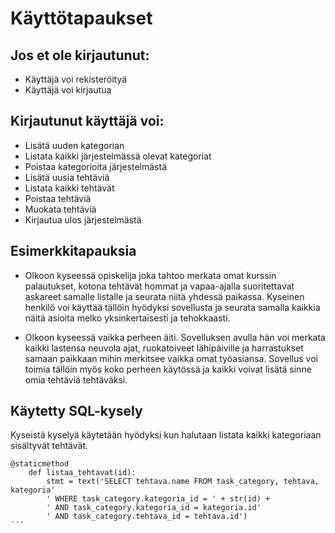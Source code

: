 # Käyttötapaukset

## Jos et ole kirjautunut:

* Käyttäjä voi rekisteröityä
* Käyttäjä voi kirjautua

## Kirjautunut käyttäjä voi:

* Lisätä uuden kategorian
* Listata kaikki järjestelmässä olevat kategoriat
* Poistaa kategorioita järjestelmästä
* Lisätä uusia tehtäviä
* Listata kaikki tehtävät
* Poistaa tehtäviä
* Muokata tehtäviä
* Kirjautua ulos järjestelmästä

## Esimerkkitapauksia

* Olkoon kyseessä opiskelija joka tahtoo merkata omat kurssin palautukset, kotona tehtävät hommat ja vapaa-ajalla suoritettavat askareet samalle listalle ja seurata niitä yhdessä paikassa. Kyseinen henkilö voi käyttää tällöin hyödyksi sovellusta ja seurata samalla kaikkia näitä asioita melko yksinkertaisesti ja tehokkaasti.

* Olkoon kyseessä vaikka perheen äiti. Sovelluksen avulla hän voi merkata kaikki lastensa neuvola ajat, ruokatoiveet lähipäiville ja harrastukset samaan paikkaan mihin merkitsee vaikka omat työasiansa. Sovellus voi toimia tällöin myös koko perheen käytössä ja kaikki voivat lisätä sinne omia tehtäviä tehtäväksi.

## Käytetty SQL-kysely

Kyseistä kyselyä käytetään hyödyksi kun halutaan listata kaikki kategoriaan sisältyvät tehtävät.

```
@staticmethod
    def listaa_tehtavat(id):
        stmt = text('SELECT tehtava.name FROM task_category, tehtava, kategoria'
        ' WHERE task_category.kategoria_id = ' + str(id) +
        ' AND task_category.kategoria_id = kategoria.id'
        ' AND task_category.tehtava_id = tehtava.id')
´´´
